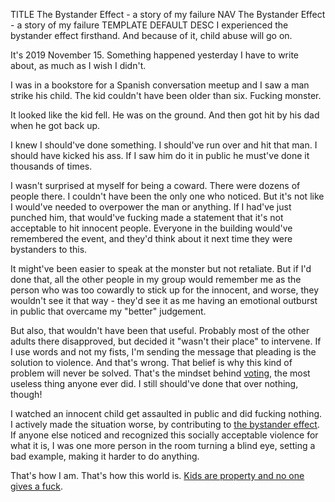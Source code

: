 TITLE The Bystander Effect - a story of my failure
NAV The Bystander Effect - a story of my failure
TEMPLATE DEFAULT
DESC I experienced the bystander effect firsthand. And because of it, child abuse will go on.

It's 2019 November 15. Something happened yesterday I have to write about, as much as I wish I didn't.

I was in a bookstore for a Spanish conversation meetup and I saw a man strike his child. The kid couldn't have been older than six. Fucking monster.

It looked like the kid fell. He was on the ground. And then got hit by his dad when he got back up.

I knew I should've done something. I should've run over and hit that man. I should have kicked his ass. If I saw him do it in public he must've done it thousands of times.

I wasn't surprised at myself for being a coward. There were dozens of people there. I couldn't have been the only one who noticed. But it's not like I would've needed to overpower the man or anything. If I had've just punched him, that would've fucking made a statement that it's not acceptable to hit innocent people. Everyone in the building would've remembered the event, and they'd think about it next time they were bystanders to this.

It might've been easier to speak at the monster but not retaliate. But if I'd done that, all the other people in my group would remember me as the person who was too cowardly to stick up for the innocent, and worse, they wouldn't see it that way - they'd see it as me having an emotional outburst in public that overcame my "better" judgement.

But also, that wouldn't have been that useful. Probably most of the other adults there disapproved, but decided it "wasn't their place" to intervene. If I use words and not my fists, I'm sending the message that pleading is the solution to violence. And that's wrong. That belief is why this kind of problem will never be solved. That's the mindset behind [voting](/protagonism/anarchism), the most useless thing anyone ever did. I still should've done that over nothing, though!

I watched an innocent child get assaulted in public and did fucking nothing. I actively made the situation worse, by contributing to [the bystander effect](/argument/fee_bystander). If anyone else noticed and recognized this socially acceptable violence for what it is, I was one more person in the room turning a blind eye, setting a bad example, making it harder to do anything.

That's how I am. That's how this world is. [Kids are property and no one gives a fuck](/protagonism/children).
